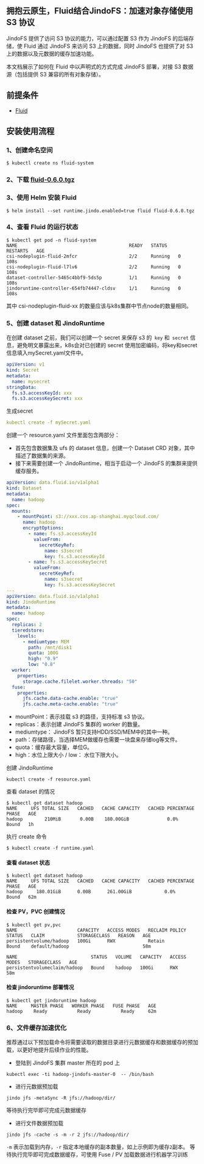 ## 拥抱云原生，Fluid结合JindoFS：加速对象存储使用 S3 协议

JindoFS 提供了访问 S3 协议的能力，可以通过配置 S3 作为 JindoFS 的后端存储，使 Fluid 通过 JindoFS 来访问 S3 上的数据，同时 JindoFS 也提供了对 S3 上的数据以及元数据的缓存加速功能。

本文档展示了如何在 Fluid 中以声明式的方式完成 JindoFS 部署，对接 S3 数据源（包括提供 S3 兼容的所有对象存储）。

## 前提条件

- [Fluid](https://github.com/fluid-cloudnative/fluid)

## 安装使用流程

### 1、创建命名空间
```shell
$ kubectl create ns fluid-system
```
### 2、下载 [fluid-0.6.0.tgz](http://smartdata-binary.oss-cn-shanghai.aliyuncs.com/fluid/353/fluid-0.6.0.tgz)

### 3、使用 Helm 安装 Fluid

```shell
$ helm install --set runtime.jindo.enabled=true fluid fluid-0.6.0.tgz
```

### 4、查看 Fluid 的运行状态

```shell
$ kubectl get pod -n fluid-system
NAME                                         READY   STATUS    RESTARTS   AGE
csi-nodeplugin-fluid-2mfcr                   2/2     Running   0          108s
csi-nodeplugin-fluid-l7lv6                   2/2     Running   0          108s
dataset-controller-5465c4bbf9-5ds5p          1/1     Running   0          108s
jindoruntime-controller-654fb74447-cldsv     1/1     Running   0          108s
```

其中 csi-nodeplugin-fluid-xx 的数量应该与k8s集群中节点node的数量相同。

### 5、创建 dataset 和 JindoRuntime
在创建 dataset 之前，我们可以创建一个 secret 来保存 s3 的` key` 和` secret` 信息，避免明文暴露出来，k8s会对已创建的 secret 使用加密编码，将key和secret信息填入mySecret.yaml文件中。
```yaml
apiVersion: v1
kind: Secret
metadata:
  name: mysecret
stringData:
  fs.s3.accessKeyId: xxx
  fs.s3.accessKeySecret: xxx
```
生成secret
```yaml
kubectl create -f mySecret.yaml
```
创建一个 resource.yaml 文件里面包含两部分：
* 首先包含数据集及 ufs 的 dataset 信息，创建一个 Dataset CRD 对象，其中描述了数据集的来源。
* 接下来需要创建一个 JindoRuntime，相当于启动一个 JindoFS 的集群来提供缓存服务。
```yaml
apiVersion: data.fluid.io/v1alpha1
kind: Dataset
metadata:
  name: hadoop
spec:
  mounts:
    - mountPoint: s3://xxx.cos.ap-shanghai.myqcloud.com/
      name: hadoop
      encryptOptions:
        - name: fs.s3.accessKeyId
          valueFrom:
            secretKeyRef:
              name: s3secret
              key: fs.s3.accessKeyId
        - name: fs.s3.accessKeySecret
          valueFrom:
            secretKeyRef:
              name: s3secret
              key: fs.s3.accessKeySecret
---
apiVersion: data.fluid.io/v1alpha1
kind: JindoRuntime
metadata:
  name: hadoop
spec:
  replicas: 2
  tieredstore:
    levels:
      - mediumtype: MEM
        path: /mnt/disk1
        quota: 100G
        high: "0.9"
        low: "0.8"
  worker:
    properties:
      storage.cache.filelet.worker.threads: "50"
  fuse:
    properties:
      jfs.cache.data-cache.enable: "true"
      jfs.cache.meta-cache.enable: "true"
```

* mountPoint：表示挂载 s3 的路径，支持标准 s3 协议。
* replicas：表示创建 JindoFS 集群的 worker 的数量。
* mediumtype： JindoFS 暂只支持HDD/SSD/MEM中的其中一种。
* path：存储路径，当选择MEM做缓存也需要一块盘来存储log等文件。
* quota：缓存最大容量，单位G。
* high：水位上限大小 / low： 水位下限大小。

创建 JindoRuntime
```shell
kubectl create -f resource.yaml
```
查看 dataset 的情况
```shell
$ kubectl get dataset hadoop
NAME     UFS TOTAL SIZE   CACHED   CACHE CAPACITY   CACHED PERCENTAGE   PHASE   AGE
hadoop        210MiB       0.00B    180.00GiB              0.0%          Bound   1h
```

执行 create 命令
```shell
$ kubectl create -f runtime.yaml
```
#### 查看 dataset 状态
```shell
$ kubectl get dataset hadoop
NAME     UFS TOTAL SIZE   CACHED   CACHE CAPACITY   CACHED PERCENTAGE   PHASE   AGE
hadoop     180.01GiB      0.00B      261.00GiB            0.0%          Bound   62m

```

#### 检查 PV，PVC 创建情况
```shell
$ kubectl get pv,pvc
NAME                      CAPACITY   ACCESS MODES   RECLAIM POLICY   STATUS   CLAIM            STORAGECLASS   REASON   AGE
persistentvolume/hadoop   100Gi      RWX            Retain           Bound    default/hadoop                           58m

NAME                           STATUS   VOLUME   CAPACITY   ACCESS MODES   STORAGECLASS   AGE
persistentvolumeclaim/hadoop   Bound    hadoop   100Gi      RWX                           58m
```

#### 检查 jindoruntime 部署情况
```shell
$ kubectl get jindoruntime hadoop
NAME     MASTER PHASE   WORKER PHASE   FUSE PHASE   AGE
hadoop    Ready           Ready           Ready     62m
```

### 6、文件缓存加速优化
推荐通过以下预加载命令将需要读取的数据目录进行元数据缓存和数据缓存的预加载，以更好地提升后续作业的性能。
* 登陆到 JindoFS 集群 master 所在的 pod 上
```shell
kubectl exec -ti hadoop-jindofs-master-0  -- /bin/bash
```
* 进行元数据预加载
```shell
jindo jfs -metaSync -R jfs://hadoop/dir/
```
等待执行完毕即可完成元数据缓存

* 进行文件数据预加载
```shell
jindo jfs -cache -s -m -r 2 jfs://hadoop/dir/
```
`-m` 表示加载到内存，`-r` 指定本地缓存的副本数量，如上示例即为缓存`2`副本。
等待执行完毕即可完成数据缓存，可使用 Fuse / PV 加载数据进行机器学习训练